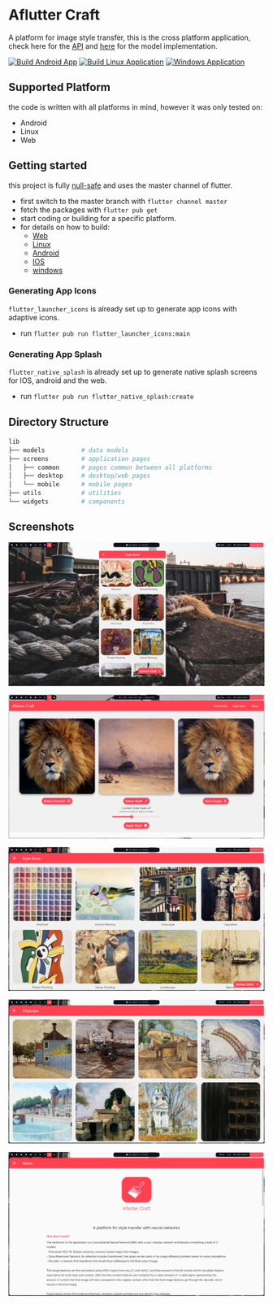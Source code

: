 # Aflutter Craft

A platform for image style transfer, this is the cross platform application,
check here for the [API](https://github.com/Blacksuan19/Aflutter-Craft-API) and
[here](https://github.com/Aflutter-Craft/Network) for the model implementation.

[![Build Android App](https://github.com/Aflutter-Craft/App/actions/workflows/build-android-app.yml/badge.svg)](https://github.com/Aflutter-Craft/App/actions/workflows/build-android-app.yml)
[![Build Linux Application](https://github.com/Aflutter-Craft/App/actions/workflows/build-linux-app.yml/badge.svg?branch=master)](https://github.com/Aflutter-Craft/App/actions/workflows/build-linux-app.yml)
[![Windows Application](https://github.com/Aflutter-Craft/App/actions/workflows/build-windows-app.yml/badge.svg)](https://github.com/Aflutter-Craft/App/actions/workflows/build-windows-app.yml)

## Supported Platform

the code is written with all platforms in mind, however it was only tested on:

- Android
- Linux
- Web

## Getting started

this project is fully [null-safe](https://dart.dev/null-safety) and uses the
master channel of flutter.

- first switch to the master branch with `flutter channel master`
- fetch the packages with `flutter pub get`
- start coding or building for a specific platform.
- for details on how to build:
  - [Web](https://flutter.dev/docs/deployment/web)
  - [Linux](https://flutter.dev/docs/deployment/linux)
  - [Android](https://flutter.dev/docs/deployment/android)
  - [IOS](https://flutter.dev/docs/deployment/ios)
  - [windows](https://flutter.dev/desktop#windows)

### Generating App Icons

`flutter_launcher_icons` is already set up to generate app icons with adaptive
icons.

- run `flutter pub run flutter_launcher_icons:main`

### Generating App Splash

`flutter_native_splash` is already set up to generate native splash screens for
IOS, android and the web.

- run `flutter pub run flutter_native_splash:create`

## Directory Structure

```bash
lib
├── models          # data models
├── screens         # application pages
│   ├── common      # pages common between all platforms
│   ├── desktop     # desktop/web pages
│   └── mobile      # mobile pages
├── utils           # utilities
└── widgets         # components
```

## Screenshots

![mobile](screens/1.png)

![desktop](screens/2.png)

![style store](screens/3.png)

![style view](screens/4.png)

![about](screens/5.png)
